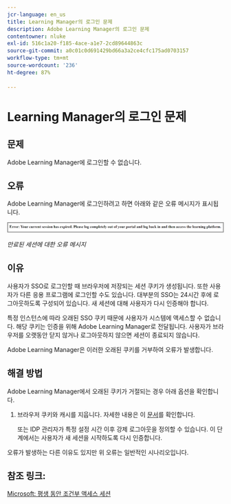 ```yaml
---
jcr-language: en_us
title: Learning Manager의 로그인 문제
description: Adobe Learning Manager의 로그인 문제
contentowner: nluke
exl-id: 516c1a20-f185-4ace-a1e7-2cd89644863c
source-git-commit: a0c01c0d691429bd66a3a2ce4cfc175ad0703157
workflow-type: tm+mt
source-wordcount: '236'
ht-degree: 87%

---
```


# Learning Manager의 로그인 문제

## 문제

Adobe Learning Manager에 로그인할 수 없습니다.

## 오류

Adobe Learning Manager에 로그인하려고 하면 아래와 같은 오류 메시지가 표시됩니다.

![](assets/cp-error.png)

*만료된 세션에 대한 오류 메시지*

## 이유

사용자가 SSO로 로그인할 때 브라우저에 저장되는 세션 쿠키가 생성됩니다. 또한 사용자가 다른 응용 프로그램에 로그인할 수도 있습니다. 대부분의 SSO는 24시간 후에 로그아웃하도록 구성되어 있습니다. 새 세션에 대해 사용자가 다시 인증해야 합니다.

특정 인스턴스에 따라 오래된 SSO 쿠키 때문에 사용자가 시스템에 액세스할 수 없습니다. 해당 쿠키는 인증을 위해 Adobe Learning Manager로 전달됩니다. 사용자가 브라우저를 오랫동안 닫지 않거나 로그아웃하지 않으면 세션이 종료되지 않습니다.

Adobe Learning Manager은 이러한 오래된 쿠키를 거부하여 오류가 발생합니다.

## 해결 방법

Adobe Learning Manager에서 오래된 쿠키가 거절되는 경우 아래 옵션을 확인합니다.

1. 브라우저 쿠키와 캐시를 지웁니다. 자세한 내용은 이 [문서](unable-log-in-learning-manager.md)를 확인합니다.

   또는 IDP 관리자가 특정 설정 시간 이후 강제 로그아웃을 정의할 수 있습니다. 이 단계에서는 사용자가 새 세션을 시작하도록 다시 인증합니다.

오류가 발생하는 다른 이유도 있지만 위 오류는 일반적인 시나리오입니다.

## 참조 링크:

[Microsoft: 평생 동안 조건부 액세스 세션](https://docs.microsoft.com/ko-kr/azure/active-directory/conditional-access/howto-conditional-access-session-lifetime)
